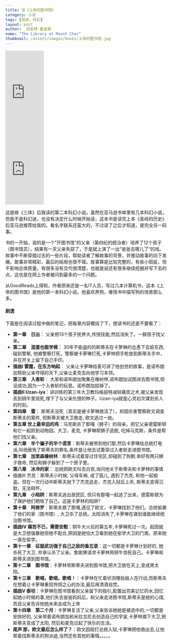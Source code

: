 ```yaml
---
title: 读《上帝的图书馆》 
category: 小说 
tags: [阅读，科幻]  
layout: post  
author:  司各特·霍金斯   
name: "The Library at Mount Char"
thumbnail: /assets/images/books/上帝的图书馆.jpg
---
```


<div class="amazon-buy">
    <div>
        <div class="kindle"></div>
        <iframe src="https://rcm-cn.amazon-adsystem.com/e/cm?lt1=_blank&bc1=000000&IS2=1&bg1=FFFFFF&fc1=000000&lc1=0000FF&t=read02-23&o=28&p=8&l=as4&m=amazon&f=ifr&ref=ss_til&asins=B06Y21XJTX" style="width:120px;height:240px;" scrolling="no" marginwidth="0" marginheight="0" frameborder="0"></iframe>
    </div>
    <div>
        <div class="paper"></div>
        <iframe src="https://rcm-cn.amazon-adsystem.com/e/cm?lt1=_blank&bc1=000000&IS2=1&bg1=FFFFFF&fc1=000000&lc1=0000FF&t=read02-23&o=28&p=8&l=as4&m=amazon&f=ifr&ref=ss_til&asins=B01ES9ZW6A" style="width:120px;height:240px;" scrolling="no" marginwidth="0" marginheight="0" frameborder="0"></iframe>
    </div>
</div>


这是继《三体》后我读的第二本科幻小说。虽然在亚马逊书单里有几本科幻小说，但我不是科幻迷，也没有决定什么时候开始读，这本书是读完上本《圣经的历史》后亚马逊推荐给我的。看名字联系还蛮大的，不过读了之后才知道，是完全另一码事。

书的一开始，说的是一个“开图书馆”的父亲（第四纪的统治者）培养了12个孩子（图书馆员），结果有一天父亲失踪了，于是就上演了一出“爸爸去哪儿了“的戏。故事中不断穿插过去的一些片段，帮助读者了解故事的背景，并推动故事的向下发展。故事非常精彩，最后的结局也很不错。故事算是比较完整的，有些小瑕疵，但不影响总体质量。有很多没有交代很清楚，也就是说还有很多继续挖掘并写下去的点，这也是在网上作者被问到最多的一个问题。

从GoodReads上得知，作者原来还是一名IT人员，写过几本计算机书，这本《上帝的图书馆》是他的第一本科幻小说。他喜欢养狗，难怪书中描写狗的场景那么多。


#### 剧透

下面是在阅读过程中做的笔记，把每章内容概括了下，想读书的还是不要看了：

* **第一章　日出**： 父亲把13个孩子抚养大,传授技能,然后消失了。一群孩子找父亲。
* **第二章　混蛋也能学佛**： 30年不偷盗的的斯蒂夫在卡萝琳的怂恿下去偷东西, 碰到警察, 他被警察打死，警察被卡萝琳打死,卡萝林把手枪放到斯蒂夫手中，并在开关上留下自己手印。
* **插曲I 雷霆，在东方响起**： 父亲让卡萝琳给麦可讲了他创世的故事，是诺布朗加帮助父亲夺得的天下,父亲让麦克去向他学习本领。
* **第三章　入者斩**： 大家和诺布朗加聚集在橡树林,诺布朗加试图进去图书馆,但没成功,因为一个入者斩的玩意。诺布朗加挂掉了。  
* **插曲II Uzan-iya**：讲训练的第三年大卫教玛格丽特减轻痛苦之术,被父亲发现丢到铜牛里烧死,埋下了与父亲仇恨的种子。Uzan-iya就是心灵初次谋划杀人的时刻。
* **第四章　雷**： 斯蒂夫没死（其实是被卡萝琳救活了），却因杀害警察欧文调查斯蒂夫的案件, 但斯蒂夫被大卫救走, 欧文逃过一劫。
* **第五章 世上最幸运的鸡**：马克斯杀了那嘎（狮子）的母亲，把它父亲德雷斯顿和它一起抓到动物园。大卫，麦克, 卡萝琳帮狮子逃脱, 吃掉马克斯，条件是帮他们找父亲。
* **第六章　半个骗子的半个谎言**：斯蒂夫被带到他们那,然后卡萝琳给总统打电话,叫他赦免了斯蒂夫的罪名,条件是让他去试着穿过入者斩走进图书馆。
* **第七章　加里森橡树林**：斯蒂夫试着穿过住宅区,却碰到了狗群,幸好有两只狮子救命, 然后和狮子躲到了一个房子里。
* **第八章　冰冷的家**： 总统把欧文叫去白宫,询问他关于斯蒂夫和卡萝林的事情
* 插曲III 杰克：斯蒂夫小时候, 父母车祸, 成了孤儿, 遇到了杰克, 和他一起偷盗。但在一次行动中斯蒂夫抛下了杰克逃走，杰克入狱后上吊, 斯蒂夫变得沉默，无法释怀。
* **第九章　小陷阱**：斯蒂夫逃出居民区, 但只有那嘎一起逃了出来，德雷斯顿为了保护他们牺牲了自己。这是卡萝林的陷阱? 
* **第十章　阿修罗**：斯蒂夫救了那嘎,遇见了欧文，卡萝琳找到了他们。总统偷袭了他们的家（图书馆）, 大卫杀了总统。太阳消失了,卡萝琳在谋划谁能继续统治图书馆。
* **插曲IV 痛苦不已，需要安慰**：铜牛大火后的第五年,卡萝琳死过一次。起因就是大卫想强暴她但她不配合,原因是她怕大卫看到她在偷学大卫的门类。原来她一直在偷学。
* **第十一章　征服武功强于自己之敌的备忘录**：这一切都是卡萝琳计划好的, 她杀死了大卫, 并承认杀了父亲。詹妮佛请求卡萝林用铜牛烧死自己。卡萝琳和斯蒂夫进到图书馆。
* **第十二章　图书馆**：卡萝林带斯蒂夫进到图书馆,把大卫放在天上,变成黑太阳。
* **第十三章　歌唱，歌唱，歌唱！**：卡萝林在忙着侦测哪些敌人在行动,而斯蒂夫在想着让卡萝琳重拾怜悯之心的办法,最后用清酒自焚。
* **插曲V 泰坦**：卡萝琳在图书馆看到父亲留下的指引,配置出完美记忆药水,回忆起她小时候的事,他们失去爸爸妈妈后，和父亲走进图书馆,斯蒂夫是她的心煤,而且父亲告诉他她未来会成为上帝
* **第十四章　第二个月**：卡萝琳复活了父亲,父亲告诉她她是被选中的,一切都是安排好的, 父亲带着诺布朗加和米拉戈尼去创造自己的宇宙,卡萝林摘下大卫,把斯蒂夫变成了太阳, 然后和麦克过起了快乐的生活。
* **尾声 那，欧文最后怎么样了？**：欧文因殴打总统入狱,卡萝琳把他救出去,让他帮着找斯蒂夫的狗派迪,当然还有其他的事情。。。。。
